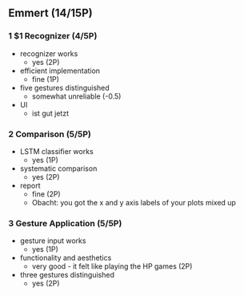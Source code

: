 ## Emmert (14/15P)

### 1 $1 Recognizer (4/5P)

 * recognizer works
   * yes (2P)
 * efficient implementation
   * fine (1P)
 * five gestures distinguished
   * somewhat unreliable (-0.5)
 * UI
   * ist gut jetzt

### 2 Comparison (5/5P)

 * LSTM classifier works
   * yes (1P)
 * systematic comparison
   * yes (2P)
 * report
   * fine (2P)
   * Obacht: you got the x and y axis labels of your plots mixed up

### 3 Gesture Application (5/5P)

 * gesture input works
   * yes (1P)
 * functionality and aesthetics
   * very good - it felt like playing the HP games (2P)
 * three gestures distinguished
   * yes (2P)
